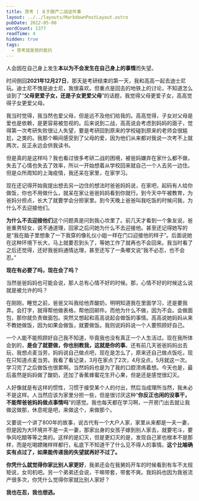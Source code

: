 ```yaml
---
title: 思考 | 关于脱产二战这件事
layout: ../../layouts/MarkdownPostLayout.astro
pubDate: 2022-05-06
wordCount: 1377
readTime: 4
hidden: true
tags:
  - 思考就是我的抵抗
---
```

人会因在自己身上发生**本以为不会发生在自己身上的事情**而失望。

时间倒回**2021年12月27日**，那天是考研结束的第一天，我和高高一起去迪士尼玩。迪士尼不愧是迪士尼，我很喜欢。但重点是回去的地铁上的讨论，不知道怎么谈到了“**父母更爱子女，还是子女更爱父母**”的话题，我觉得父母更爱子女，高高觉得子女更爱父母。

我当时觉得，我当然也爱父母，但是远不及他们给我的。高高觉得，子女对父母是爱也是依赖，是更容易被忽视的。后来说到二战，高高说会考虑到妈妈的面子，觉得第一次考研失败很让人失望，要是考研回到原来的学校碰到原来的老师会很尴尬，之类的。我那个瞬间感受到了父母的爱，因为他们从来都对我说一次考不上就两次，反正永远会供我读书。

但是真的是这样吗？我也看过很多考研二战的困境，被爸妈嫌弃在家什么都不做，失去了心情也失去了效率，所以一开始想着从学校回来就自己一个人去另一边住。但是众所周知的上海疫情，我还呆在家里，在家学习。

现在还记得开始我提出想去另一边住的想法时爸爸妈妈说，在家吧，起码有人给你做饭，你也不用做什么，就呆在家让爸爸妈妈看到你就行。到今天中午被教育，为爸妈分担点，长大了就要学会分担家里。到今天晚上爸爸叫我吃饭的时候问我，为什么不去迎接他们。

**为什么不去迎接他们**这个问题真是问到我心坎里了。前几天才看到一个象友说，爸爸重男轻女，说不通道理，回家之后问她为什么不去迎接他。甚至还记得她写的是“我在脑子里想象了一下我穿的像礼仪小姐一样在门口迎接他的样子”。后面说她在这种环境下长大，马上就要忍到头了，等她工作了就再也不会回来。我当时看了之后还觉得，还好我爸妈通情达理，甚至还写了一条嘟文说“我不必忍，也不会忍。”

**现在有必要了吗，现在会了吗？**

当然爸爸妈妈也可能会说，那人总有心情不好的时候。那，心情不好的时候这么说就是被允许的吗？

在刚刚，睡觉之前，爸爸又叫我给他弄酸奶，明明知道我在里面学习，还是要我弄。会打字，就得帮他做表格，帮他回邮件。而他为什么不做，因为不会。会做面包，那你就负责做面包。突然又想起和高高说起会做饭的事情。高高说她妈妈从来不教她做饭，因为如果会做饭，就要做饭。我则说妈妈说一个人要照顾好自己。

一个人能不能照顾好自己我不知道，毕竟我也没有真正一个人生活过。现在我所体会到的，**是会了就要做，你也别教我，这就是你的事**。还有前几天爸爸妈妈出去玩，我想点麦当劳，妈妈说自己做点吧，现在是怎么了，原来还自己做点饭吃，现在只知道点麦当劳。我看了看记录，3月在家点了2次，4月没点，5月就这一次。学习完了之后做饭也很累啊。当然妈妈也是为了我的口腔溃疡着想。今天也是，最后虽然是妈妈做了酸奶，还加了香蕉蜂蜜花生开心果，但是还是感觉很幻灭。

人好像就是有这样的惯性，习惯于接受某个人的付出，然后当成理所当然，我未必不是这样。人当然应该为家里分担一些，但是很讨厌这种“**你反正也闲的没事干，不能帮爸爸妈妈做点事情吗**”的感觉。我也每天都在学习啊，一开房门出去就让我做这做那，休息呢是吧，来做这个，来做那个。

又要说一个讲了800年的故事，说古代有一个大户人家，家里从来都是一夫一妻，但是因为大环境并不是一夫一妻，那家出身的女孩子嫁到别人家去，就要宅斗，要争风吃醋等等之类的。这样的是幻灭，但是更幻灭的是，发现自己家也根本不是那样，而是吃喝嫖赌样样都行，私底下不知道干了什么见不得人的事情。**这个比喻确实有点过了，如果能传递我的失望就再好不过了。**

**你凭什么就觉得你家比别人家更好**，我弟还会在我舅妈开车的时候看到有车不太规矩说，女司机吧。另一个弟弟还会说，干嘛带套，带套不爽。我妈妈也因为我爸流产很多次，你凭什么觉得你家就比别人家好？

**我也在忍，我也想逃。**